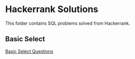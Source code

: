 # Hackerrank Solutions

This folder contains SQL problems solved from Hackerrank.

## Basic Select
[Basic Select Questions](https://www.hackerrank.com/domains/sql?filters%5Bsubdomains%5D%5B%5D=select)
